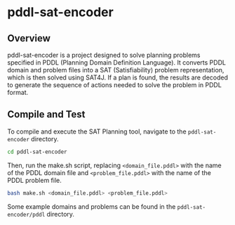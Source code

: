 # pddl-sat-encoder

## Overview

pddl-sat-encoder is a project designed to solve planning problems specified in PDDL (Planning Domain Definition Language). It converts PDDL domain and problem files into a SAT (Satisfiability) problem representation, which is then solved using SAT4J. If a plan is found, the results are decoded to generate the sequence of actions needed to solve the problem in PDDL format.

## Compile and Test

To compile and execute the SAT Planning tool, navigate to the `pddl-sat-encoder` directory.

```bash
cd pddl-sat-encoder
```

Then, run the make.sh script, replacing `<domain_file.pddl>` with the name of the PDDL domain file and `<problem_file.pddl>` with the name of the PDDL problem file.

```bash
bash make.sh <domain_file.pddl> <problem_file.pddl>
```

Some example domains and problems can be found in the `pddl-sat-encoder/pddl` directory.







